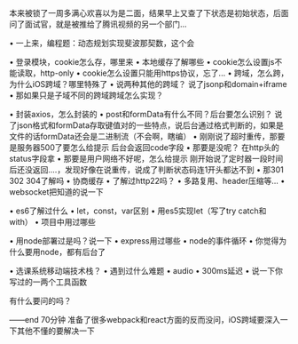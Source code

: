 本来被锁了一周多满心欢喜以为是二面，结果早上又查了下状态是初始状态，后面问了面试官，就是被推给了腾讯视频的另一个部门...


• 一上来，编程题：动态规划实现斐波那契数，这个会


• 登录模块，cookie怎么存，哪里来
• 本地缓存了解哪些
• cookie怎么设置js不能读取，http-only
• cookie怎么设置只能用https协议，忘了...
• 跨域，怎么跨，为什么iOS跨域？哪里特殊了
• 说两种其他的跨域？
说了jsonp和domain+iframe
• 那如果只是子域不同的跨域跨域怎么实现？

• 封装axios，怎么封装的
• post和formData有什么不同？后台要怎么识别？
说了json格式和formData存取键值对的一些特点，说后台通过格式判断的，如果是文件的话formData还会是二进制流（不会啊，瞎编）
• 刚刚说了超时重传，那要是服务器500了要怎么给提示
后台会返回code字段
• 那要是没呢？
在http头的status字段拿
• 那要是用户网络不好呢，怎么给提示
刚开始说了定时器一段时间后还没返回....，发现好像在说重传，说成了判断状态码连1开头都达不到
• 那301 302 304了解吗
• 协商缓存
• 了解过http22吗？
• 多路复用、header压缩等...
• websocket把知道的说一下


• es6了解过什么
• let，const，var区别
• 用es5实现let（写了try catch和with）
• 项目中用过哪些

• 用node部署过是吗？说一下
• express用过哪些
• node的事件循环
• 你觉得为什么要用node，都有后台了

• 选课系统移动端技术栈？
• 遇到过什么难题
• audio
• 300ms延迟
• 说一下你写过的一两个工具函数

有什么要问的吗？

——end 70分钟
准备了很多webpack和react方面的反而没问，iOS跨域要深入一下其他不懂的要解决一下
